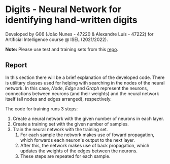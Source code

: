 # Digits - Neural Network for identifying hand-written digits

Developed by G06 (João Nunes - 47220 & Alexandre Luís - 47222) for Artificial Intelligence course @ ISEL (2021/2022).

**Note:** Please use test and training sets from this [repo](https://pjreddie.com/projects/mnist-in-csv/).

## Report
In this section there will be a brief explanation of the developed code.
There is utilitary classes used for helping with searching in the nodes of the neural network. In this case, _Node_, _Edge_ and _Graph_ represent the neurons, connections between neurons (and their weights) and the neural network itself (all nodes and edges arranged), respectively.

The code for training runs 3 steps:
1. Create a neural network with the given number of neurons in each layer.
2. Create a training set with the given number of samples.
3. Train the neural network with the training set.
   1. For each sample the network makes use of foward propagation, which forwards each neuron's output to the next layer.
   2. After this, the network makes use of back propagation, which updates the weights of the edges between the neurons.
   3. These steps are repeated for each sample.